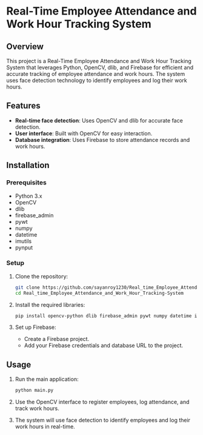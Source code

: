 # Real-Time Employee Attendance and Work Hour Tracking System

## Overview
This project is a Real-Time Employee Attendance and Work Hour Tracking System that leverages Python, OpenCV, dlib, and Firebase for efficient and accurate tracking of employee attendance and work hours. The system uses face detection technology to identify employees and log their work hours.

## Features
- **Real-time face detection**: Uses OpenCV and dlib for accurate face detection.
- **User interface**: Built with OpenCV for easy interaction.
- **Database integration**: Uses Firebase to store attendance records and work hours.

## Installation

### Prerequisites
- Python 3.x
- OpenCV
- dlib
- firebase_admin
- pywt
- numpy
- datetime
- imutils
- pynput 

### Setup
1. Clone the repository:
    ```bash
    git clone https://github.com/sayanroy1230/Real_time_Employee_Attendance_and_Work_Hour_Tracking-System.git
    cd Real_time_Employee_Attendance_and_Work_Hour_Tracking-System
    ```

2. Install the required libraries:
    ```bash
    pip install opencv-python dlib firebase_admin pywt numpy datetime imutils pynput 
    ```

3. Set up Firebase:
    - Create a Firebase project.
    - Add your Firebase credentials and database URL to the project.

## Usage
1. Run the main application:
    ```bash
    python main.py
    ```

2. Use the OpenCV interface to register employees, log attendance, and track work hours.

3. The system will use face detection to identify employees and log their work hours in real-time.


